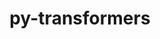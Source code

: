---
title: "py-transformers"
layout: cache
categories: [package, v0.19]
meta: {"versions": ["4.24.0"], "compilers": ["gcc@=7.3.1"], "oss": ["amzn2"], "platforms": ["linux"], "targets": ["x86_64_v3"], "stacks": ["ml-cpu", "ml-cuda", "ml-rocm"], "num_specs": 1, "num_specs_by_stack": {"ml-cpu": 1, "ml-cuda": 1, "ml-rocm": 1}}
spec_details: [{"hash": "esnfict6m7tr3c5227njbcl47qbawgsu", "compiler": "gcc@=7.3.1", "versions": ["4.24.0"], "os": "amzn2", "platform": "linux", "target": "x86_64_v3", "variants": ["build_system=python_pip"], "stacks": ["ml-cpu", "ml-cuda", "ml-rocm"], "size": "-", "tarball": "https://binaries.spack.io/releases/v0.19/build_cache/linux-amzn2-x86_64_v3/gcc-7.3.1/py-transformers-4.24.0/linux-amzn2-x86_64_v3-gcc-7.3.1-py-transformers-4.24.0-esnfict6m7tr3c5227njbcl47qbawgsu.spack"}]
---